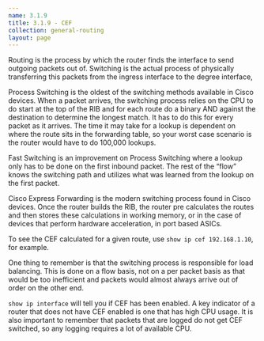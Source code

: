 ```yaml
---
name: 3.1.9
title: 3.1.9 - CEF
collection: general-routing
layout: page
---
```

Routing is the process by which the router finds the interface to send outgoing packets out of. Switching is the actual process of physically transferring this packets from the ingress interface to the degree interface,

Process Switching is the oldest of the switching methods available in Cisco devices. When a packet arrives, the switching process relies on the CPU to do start at the top of the RIB and for each route do a binary AND against the destination to determine the longest match. It has to do this for every packet as it arrives. The time it may take for a lookup is dependent on where the route sits in the forwarding table, so your worst case scenario is the router would have to do 100,000 lookups.

Fast Switching is an improvement on Process Switching where a lookup only has to be done on the first inbound packet. The rest of the “flow” knows the switching path and utilizes what was learned from the lookup on the first packet.

Cisco Express Forwarding is the modern switching process found in Cisco devices. Once the router builds the RIB, the router pre calculates the routes and then stores these calculations in working memory, or in the case of devices that perform hardware acceleration, in port based ASICs.

To see the CEF calculated for a given route, use `show ip cef 192.168.1.10`, for example.

One thing to remember is that the switching process is responsible for load balancing. This is done on a flow basis, not on a per packet basis as that would be too inefficient and packets would almost always arrive out of order on the other end.

`show ip interface` will tell you if CEF has been enabled. A key indicator of a router that does not have CEF enabled is one that has high CPU usage. It is also important to remember that packets that are logged do not get CEF switched, so any logging requires a lot of available CPU.